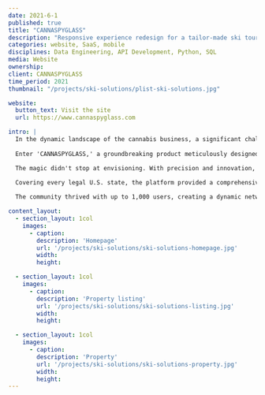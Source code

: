 ```yaml
---
date: 2021-6-1
published: true
title: "CANNASPYGLASS"
description: "Responsive experience redesign for a tailor-made ski tour operator"
categories: website, SaaS, mobile
disciplines: Data Engineering, API Development, Python, SQL
media: Website
ownership:
client: CANNASPYGLASS
time_period: 2021
thumbnail: "/projects/ski-solutions/plist-ski-solutions.jpg"

website:
  button_text: Visit the site
  url: https://www.cannaspyglass.com

intro: |
  In the dynamic landscape of the cannabis business, a significant challenge loomed large. Licensed operators, marketers, suppliers, transporters, and medical practitioners operated in silos, disconnected from one another. This lack of cohesion stifled collaboration and hindered the industry's potential growth.
  
  Enter 'CANNASPYGLASS,' a groundbreaking product meticulously designed to bridge these gaps. Picture this: a tool that not only verifies B2B contact data but also unlocks meaningful insights. Imagine instant visibility into the ever-expanding market, all while drastically reducing your time to value. 'CANNASPYGLASS' emerged as the beacon guiding stakeholders through the intricate web of the cannabis industry.

  The magic didn't stop at envisioning. With precision and innovation, we crafted more than 350 data pipelines. These weren't just pipelines; they were the veins pumping life into the system. Each carefully designed to streamline the ETL process, forming the backbone of 'CANNASPYGLASS.' APIs, the connective tissue of modern technology, were born from this intricate web. They weren't just APIs; they were the conduits connecting the product to the diverse data-driven needs of the industry.

  Covering every legal U.S. state, the platform provided a comprehensive data landscape, ensuring no corner was left untouched. The visual prowess of 'Map It' granted stakeholders a strategic advantage, enabling them to navigate the complex terrain with clarity. Access to profound insights transformed raw data into actionable intelligence, empowering users to make informed decisions that steered their businesses towards success. The 'Operator Index' emerged as the industry's beating heart, fostering collaboration and synergy among diverse operators. With the capability to export 20,000 contacts monthly, 'CANNASPYGLASS' encouraged exploration and network expansion. 
  
  The community thrived with up to 1,000 users, creating a dynamic network where ideas flowed freely. With a responsive engine allowing up to 100 data requests per month, 'CANNASPYGLASS' became the catalyst for innovation, ensuring users were equipped with the tools to shape the future of the cannabis business. The Enterprise Plan wasn't just a subscription; it was the key to unlocking the full potential of 'CANNASPYGLASS,' reshaping the industry one connection at a time.

content_layout:
  - section_layout: 1col
    images:
      - caption:
        description: 'Homepage'
        url: '/projects/ski-solutions/ski-solutions-homepage.jpg'
        width:
        height:

  - section_layout: 1col
    images:
      - caption:
        description: 'Property listing'
        url: '/projects/ski-solutions/ski-solutions-listing.jpg'
        width:
        height:

  - section_layout: 1col
    images:
      - caption:
        description: 'Property'
        url: '/projects/ski-solutions/ski-solutions-property.jpg'
        width:
        height:
---
```

